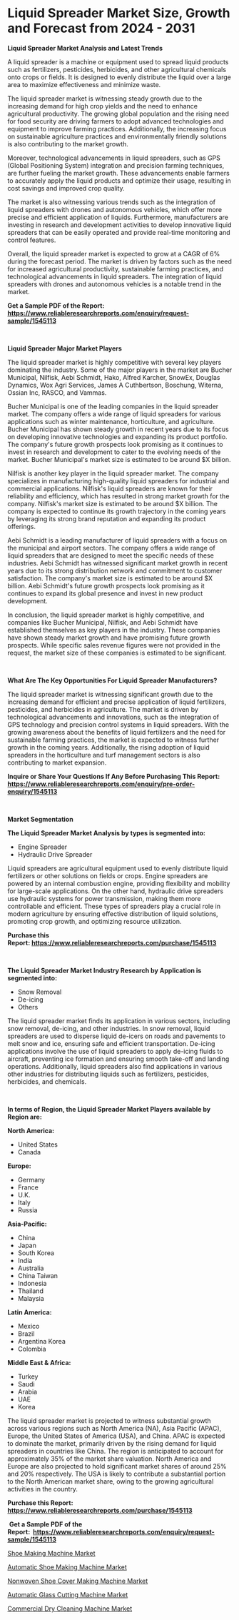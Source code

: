 <p><h1>Liquid Spreader Market Size, Growth and Forecast from 2024 - 2031</h1></p><p><strong>Liquid Spreader Market Analysis and Latest Trends</strong></p>
<p><p>A liquid spreader is a machine or equipment used to spread liquid products such as fertilizers, pesticides, herbicides, and other agricultural chemicals onto crops or fields. It is designed to evenly distribute the liquid over a large area to maximize effectiveness and minimize waste.</p><p>The liquid spreader market is witnessing steady growth due to the increasing demand for high crop yields and the need to enhance agricultural productivity. The growing global population and the rising need for food security are driving farmers to adopt advanced technologies and equipment to improve farming practices. Additionally, the increasing focus on sustainable agriculture practices and environmentally friendly solutions is also contributing to the market growth.</p><p>Moreover, technological advancements in liquid spreaders, such as GPS (Global Positioning System) integration and precision farming techniques, are further fueling the market growth. These advancements enable farmers to accurately apply the liquid products and optimize their usage, resulting in cost savings and improved crop quality.</p><p>The market is also witnessing various trends such as the integration of liquid spreaders with drones and autonomous vehicles, which offer more precise and efficient application of liquids. Furthermore, manufacturers are investing in research and development activities to develop innovative liquid spreaders that can be easily operated and provide real-time monitoring and control features.</p><p>Overall, the liquid spreader market is expected to grow at a CAGR of 6% during the forecast period. The market is driven by factors such as the need for increased agricultural productivity, sustainable farming practices, and technological advancements in liquid spreaders. The integration of liquid spreaders with drones and autonomous vehicles is a notable trend in the market.</p></p>
<p><strong>Get a Sample PDF of the Report:&nbsp; <a href="https://www.reliableresearchreports.com/enquiry/request-sample/1545113">https://www.reliableresearchreports.com/enquiry/request-sample/1545113</a></strong></p>
<p>&nbsp;</p>
<p><strong>Liquid Spreader Major Market Players</strong></p>
<p><p>The liquid spreader market is highly competitive with several key players dominating the industry. Some of the major players in the market are Bucher Municipal, Nilfisk, Aebi Schmidt, Hako, Alfred Karcher, SnowEx, Douglas Dynamics, Wox Agri Services, James A Cuthbertson, Boschung, Witerna, Ossian Inc, RASCO, and Vammas.</p><p>Bucher Municipal is one of the leading companies in the liquid spreader market. The company offers a wide range of liquid spreaders for various applications such as winter maintenance, horticulture, and agriculture. Bucher Municipal has shown steady growth in recent years due to its focus on developing innovative technologies and expanding its product portfolio. The company's future growth prospects look promising as it continues to invest in research and development to cater to the evolving needs of the market. Bucher Municipal's market size is estimated to be around $X billion.</p><p>Nilfisk is another key player in the liquid spreader market. The company specializes in manufacturing high-quality liquid spreaders for industrial and commercial applications. Nilfisk's liquid spreaders are known for their reliability and efficiency, which has resulted in strong market growth for the company. Nilfisk's market size is estimated to be around $X billion. The company is expected to continue its growth trajectory in the coming years by leveraging its strong brand reputation and expanding its product offerings.</p><p>Aebi Schmidt is a leading manufacturer of liquid spreaders with a focus on the municipal and airport sectors. The company offers a wide range of liquid spreaders that are designed to meet the specific needs of these industries. Aebi Schmidt has witnessed significant market growth in recent years due to its strong distribution network and commitment to customer satisfaction. The company's market size is estimated to be around $X billion. Aebi Schmidt's future growth prospects look promising as it continues to expand its global presence and invest in new product development.</p><p>In conclusion, the liquid spreader market is highly competitive, and companies like Bucher Municipal, Nilfisk, and Aebi Schmidt have established themselves as key players in the industry. These companies have shown steady market growth and have promising future growth prospects. While specific sales revenue figures were not provided in the request, the market size of these companies is estimated to be significant.</p></p>
<p>&nbsp;</p>
<p><strong>What Are The Key Opportunities For Liquid Spreader Manufacturers?</strong></p>
<p><p>The liquid spreader market is witnessing significant growth due to the increasing demand for efficient and precise application of liquid fertilizers, pesticides, and herbicides in agriculture. The market is driven by technological advancements and innovations, such as the integration of GPS technology and precision control systems in liquid spreaders. With the growing awareness about the benefits of liquid fertilizers and the need for sustainable farming practices, the market is expected to witness further growth in the coming years. Additionally, the rising adoption of liquid spreaders in the horticulture and turf management sectors is also contributing to market expansion.</p></p>
<p><strong>Inquire or Share Your Questions If Any Before Purchasing This Report: <a href="https://www.reliableresearchreports.com/enquiry/pre-order-enquiry/1545113">https://www.reliableresearchreports.com/enquiry/pre-order-enquiry/1545113</a></strong></p>
<p>&nbsp;</p>
<p><strong>Market Segmentation</strong></p>
<p><strong>The Liquid Spreader Market Analysis by types is segmented into:</strong></p>
<p><ul><li>Engine Spreader</li><li>Hydraulic Drive Spreader</li></ul></p>
<p><p>Liquid spreaders are agricultural equipment used to evenly distribute liquid fertilizers or other solutions on fields or crops. Engine spreaders are powered by an internal combustion engine, providing flexibility and mobility for large-scale applications. On the other hand, hydraulic drive spreaders use hydraulic systems for power transmission, making them more controllable and efficient. These types of spreaders play a crucial role in modern agriculture by ensuring effective distribution of liquid solutions, promoting crop growth, and optimizing resource utilization.</p></p>
<p><strong>Purchase this Report:&nbsp;<a href="https://www.reliableresearchreports.com/purchase/1545113">https://www.reliableresearchreports.com/purchase/1545113</a></strong></p>
<p>&nbsp;</p>
<p><strong>The Liquid Spreader Market Industry Research by Application is segmented into:</strong></p>
<p><ul><li>Snow Removal</li><li>De-icing</li><li>Others</li></ul></p>
<p><p>The liquid spreader market finds its application in various sectors, including snow removal, de-icing, and other industries. In snow removal, liquid spreaders are used to disperse liquid de-icers on roads and pavements to melt snow and ice, ensuring safe and efficient transportation. De-icing applications involve the use of liquid spreaders to apply de-icing fluids to aircraft, preventing ice formation and ensuring smooth take-off and landing operations. Additionally, liquid spreaders also find applications in various other industries for distributing liquids such as fertilizers, pesticides, herbicides, and chemicals.</p></p>
<p>&nbsp;</p>
<p><strong>In terms of Region, the Liquid Spreader Market Players available by Region are:</strong></p>
<p>
    <p> <strong> North America: </strong>
        <ul>
            <li>United States</li>
            <li>Canada</li>
        </ul>
        </p> 
    <p> <strong> Europe: </strong>
        <ul>
            <li>Germany</li>
            <li>France</li>
            <li>U.K.</li>
            <li>Italy</li>
            <li>Russia</li>
        </ul>
        </p> 
    <p> <strong> Asia-Pacific: </strong>
        <ul>
            <li>China</li>
            <li>Japan</li>
            <li>South Korea</li>
            <li>India</li>
            <li>Australia</li>
            <li>China Taiwan</li>
            <li>Indonesia</li>
            <li>Thailand</li>
            <li>Malaysia</li>
        </ul>
        </p> 
    <p> <strong> Latin America: </strong>
        <ul>
            <li>Mexico</li>
            <li>Brazil</li>
            <li>Argentina Korea</li>
            <li>Colombia</li>
        </ul>
        </p> 
    <p> <strong> Middle East & Africa: </strong>
        <ul>
            <li>Turkey</li>
            <li>Saudi</li>
            <li>Arabia</li>
            <li>UAE</li>
            <li>Korea</li>
        </ul>
    </p>
    </p>
<p><p>The liquid spreader market is projected to witness substantial growth across various regions such as North America (NA), Asia Pacific (APAC), Europe, the United States of America (USA), and China. APAC is expected to dominate the market, primarily driven by the rising demand for liquid spreaders in countries like China. The region is anticipated to account for approximately 35% of the market share valuation. North America and Europe are also projected to hold significant market shares of around 25% and 20% respectively. The USA is likely to contribute a substantial portion to the North American market share, owing to the growing agricultural activities in the country.</p></p>
<p><strong>Purchase this Report: <a href="https://www.reliableresearchreports.com/purchase/1545113">https://www.reliableresearchreports.com/purchase/1545113</a></strong></p>
<p>&nbsp;<strong>Get a Sample PDF of the Report:&nbsp;&nbsp;<a href="https://www.reliableresearchreports.com/enquiry/request-sample/1545113">https://www.reliableresearchreports.com/enquiry/request-sample/1545113</a></strong></p>
<p><strong></strong></p>
<p><p><a href="https://github.com/jsmusil/Market-Research-Report-List-1/blob/main/shoe-making-machine-market.md">Shoe Making Machine Market</a></p><p><a href="https://github.com/kosella/Market-Research-Report-List-1/blob/main/automatic-shoe-making-machine-market.md">Automatic Shoe Making Machine Market</a></p><p><a href="https://github.com/johnbach50/Market-Research-Report-List-1/blob/main/nonwoven-shoe-cover-making-machine-market.md">Nonwoven Shoe Cover Making Machine Market</a></p><p><a href="https://github.com/redneck06/Market-Research-Report-List-1/blob/main/automatic-glass-cutting-machine-market.md">Automatic Glass Cutting Machine Market</a></p><p><a href="https://github.com/bobicer/Market-Research-Report-List-1/blob/main/commercial-dry-cleaning-machine-market.md">Commercial Dry Cleaning Machine Market</a></p></p>
